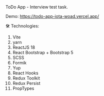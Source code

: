 ToDo App - Interview test task.

Demo: <a href="https://todo-app-iota-woad.vercel.app/">https://todo-app-iota-woad.vercel.app/</a>

🛠 Technologies:

1. Vite
2. yarn
3. ReactJS 18
4. React Bootstrap + Bootstrap 5
5. SCSS
6. Formik
7. Yup
8. React Hooks
9. Redux Toolkit
10. Redux Persist
11. PropTypes
